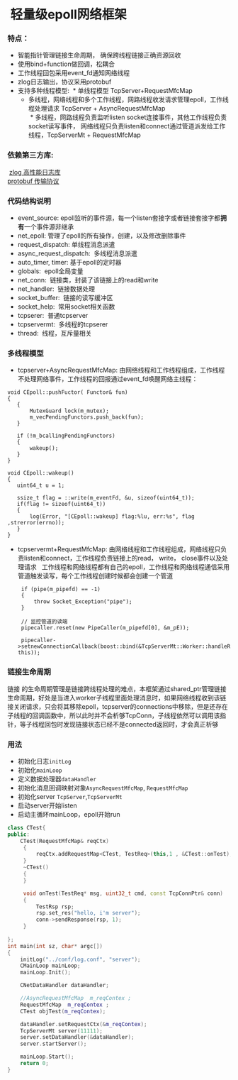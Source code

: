 #  轻量级epoll网络框架

### 特点：
* 智能指针管理链接生命周期， 确保跨线程链接正确资源回收
* 使用bind+function做回调，松耦合
* 工作线程回包采用event_fd通知网络线程
* zlog日志输出，协议采用protobuf
* 支持多种线程模型: 
  * 单线程模型 TcpServer+RequestMfcMap  
  * 多线程，网络线程和多个工作线程，网路线程收发请求管理epoll，工作线程处理请求 TcpServer + AsyncRequestMfcMap  
  * 多线程，网路线程负责监听listen socket连接事件，其他工作线程负责socket读写事件， 网络线程只负责listen和connect通过管道派发给工作线程，TcpServerMt + RequestMfcMap  
         
###  依赖第三方库:  
  [zlog 高性能日志库](https://github.com/HardySimpson/zlog)  
  [protobuf 传输协议](https://github.com/google/protobuf)  
 
### 代码结构说明  
* event_source: epoll监听的事件源，每一个listen套接字或者链接套接字都**拥有**一个事件源非继承  
* net_epoll: 管理了epoll的所有操作，创建，以及修改删除事件
* request_dispatch: 单线程消息派遣
* async_request_dispatch:  多线程消息派遣
* auto_timer, timer: 基于epoll的定时器  
* globals:  epoll全局变量
* net_conn:  链接类，封装了该链接上的read和write
* net_handler:  链接数据处理
* socket_buffer:  链接的读写缓冲区
* socket_help:  常用socket相关函数
* tcpserer:  普通tcpserver
* tcpservermt:  多线程的tcpserer
* thread:  线程，互斥量相关
 
### 多线程模型  
* tcpserver+AsyncRequestMfcMap: 由网络线程和工作线程组成，工作线程不处理网络事件，工作线程的回报通过event_fd唤醒网络主线程：
 ```
 void CEpoll::pushFuctor( Functor& fun)
 {
    {
        MutexGuard lock(m_mutex);
        m_vecPendingFunctors.push_back(fun);
    }

    if (!m_bcallingPendingFunctors)
    {
        wakeup();
    }
 }
 
 void CEpoll::wakeup()
 {
    uint64_t u = 1;

    ssize_t flag = ::write(m_eventFd, &u, sizeof(uint64_t));
    if(flag != sizeof(uint64_t))
    {
        log(Error, "[CEpoll::wakeup] flag:%lu, err:%s", flag ,strerror(errno));
    }
 }
 ```
 * tcpservermt+RequestMfcMap: 由网络线程和工作线程组成，网络线程只负责listen和connect，工作线程负责链接上的read， write， close事件以及处理请求
   工作线程和网络线程都有自己的epoll，工作线程和网络线程通信采用管道触发读写，每个工作线程创建时候都会创建一个管道  
   ```
    if (pipe(m_pipefd) == -1)
    {
        throw Socket_Exception("pipe");
    }

    // 监控管道的读端
    pipecaller.reset(new PipeCaller(m_pipefd[0], &m_pE));
    
    pipecaller->setnewConnectionCallback(boost::bind(&TcpServerMt::Worker::handleRead, this));

   ```
### 链接生命周期  
链接 的生命周期管理是链接跨线程处理的难点，本框架通过shared_ptr管理链接生命周期，好处是当进入worker子线程里面处理消息时，如果网络线程收到该链接关闭请求，只会将其移除epoll，tcpserver的connections中移除，但是还存在子线程的回调函数中，所以此时并不会析够TcpConn，子线程依然可以调用该指针，等子线程回包时发现链接状态已经不是connected返回时，才会真正析够
 
### 用法
* 初始化日志`initLog`
* 初始化`mainLoop`  
* 定义数据处理器`dataHandler`
* 初始化消息回调映射对象`AsyncRequestMfcMap`, `RequestMfcMap`
* 初始化server `TcpServer`,`TcpServerMt`
* 启动server开始listen
* 启动主循环mainLoop，epoll开始run
```C++
class CTest{
public:
    CTest(RequestMfcMap& reqCtx)
     {
         reqCtx.addRequestMap<CTest, TestReq>(this,1 , &CTest::onTest);
     }
     ~CTest()
     {
     }

     void onTest(TestReq* msg, uint32_t cmd, const TcpConnPtr& conn)
     {
         TestRsp rsp;
         rsp.set_res("hello, i'm server");
         conn->sendResponse(rsp, 1);
     }
     
};
int main(int sz, char* argc[])
{
    initLog("../conf/log.conf", "server");
    CMainLoop mainLoop;
    mainLoop.Init();

    CNetDataHandler dataHandler;

    //AsyncRequestMfcMap  m_reqContex ;
    RequestMfcMap  m_reqContex ;
    CTest objTest(m_reqContex);

    dataHandler.setRequestCtx(&m_reqContex);
    TcpServerMt server(11111);
    server.setDataHandler(&dataHandler);
    server.startServer();	

    mainLoop.Start();
    return 0;
}
```

